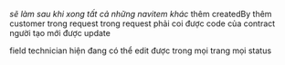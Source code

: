 _sẽ làm sau khi xong tất cả những navitem khác_
thêm createdBy
thêm customer trong request
trong request phải coi được code của contract
người tạo mới được update

field technician hiện đang có thể edit được trong mọi trang mọi status
